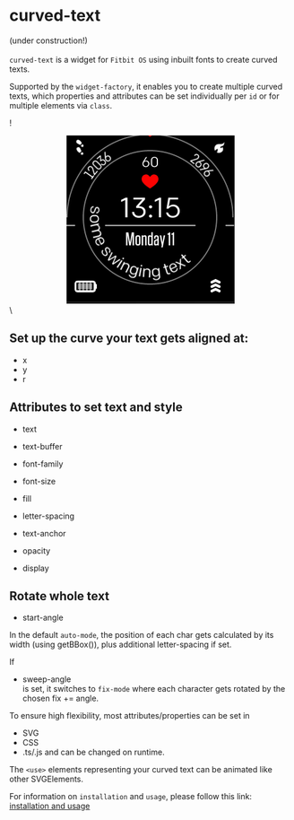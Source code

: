 curved-text
=
(under construction!)\
\
`curved-text` is a widget for `Fitbit OS` using inbuilt fonts to create curved texts.

Supported by the `widget-factory`, it enables you to create multiple curved texts, which properties and attributes can be set individually per `id` or for multiple elements via `class`.


!<div align="center">![demo](curved_text_demo2.gif#center)</div>\


Set up the curve your text gets aligned at:
 -
 * x 
 * y
 * r

 Attributes to set text and style
 -
 * text
 * text-buffer
 * font-family
 * font-size
 * fill
 * letter-spacing
 * text-anchor

 * opacity
 * display

Rotate whole text
 -
 * start-angle

 In the default `auto-mode`, the position of each char gets calculated by its width (using getBBox()), plus additional letter-spacing if set.

If 
 * sweep-angle\
 is set, it switches to `fix-mode` where each character gets rotated by the chosen fix += angle.

 To ensure high flexibility, most attributes/properties can be set in
 * SVG
 * CSS
 * .ts/.js
 and can be changed on runtime.

 The `<use>` elements representing your curved text can be animated like other SVGElements.

For information on `installation` and `usage`, please follow this link:
[installation and usage](usage.md)





 
